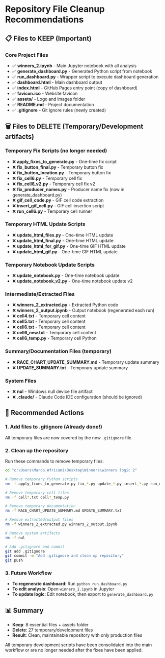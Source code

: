 # Repository File Cleanup Recommendations

## 📋 Files to KEEP (Important)

### Core Project Files
- ✅ **winners_2.ipynb** - Main Jupyter notebook with all analysis
- ✅ **generate_dashboard.py** - Generated Python script from notebook
- ✅ **run_dashboard.py** - Wrapper script to execute dashboard generation
- ✅ **dashboard.html** - Main dashboard output
- ✅ **index.html** - GitHub Pages entry point (copy of dashboard)
- ✅ **favicon.ico** - Website favicon
- ✅ **assets/** - Logo and images folder
- ✅ **README.md** - Project documentation
- ✅ **.gitignore** - Git ignore rules (newly created)

## 🗑️ Files to DELETE (Temporary/Development artifacts)

### Temporary Fix Scripts (no longer needed)
- ❌ **apply_fixes_to_generate.py** - One-time fix script
- ❌ **fix_button_final.py** - Temporary button fix
- ❌ **fix_button_location.py** - Temporary button fix
- ❌ **fix_cell6.py** - Temporary cell fix
- ❌ **fix_cell6_v2.py** - Temporary cell fix v2
- ❌ **fix_producer_names.py** - Producer name fix (now in generate_dashboard.py)
- ❌ **gif_cell_code.py** - GIF cell code extraction
- ❌ **insert_gif_cell.py** - GIF cell insertion script
- ❌ **run_cell6.py** - Temporary cell runner

### Temporary HTML Update Scripts
- ❌ **update_html_files.py** - One-time HTML update
- ❌ **update_html_final.py** - One-time HTML update
- ❌ **update_html_for_gif.py** - One-time GIF HTML update
- ❌ **update_html_gif.py** - One-time GIF HTML update

### Temporary Notebook Update Scripts
- ❌ **update_notebook.py** - One-time notebook update
- ❌ **update_notebook_v2.py** - One-time notebook update v2

### Intermediate/Extracted Files
- ❌ **winners_2_extracted.py** - Extracted Python code
- ❌ **winners_2_output.ipynb** - Output notebook (regenerated each run)
- ❌ **cell4.txt** - Temporary cell content
- ❌ **cell5.txt** - Temporary cell content
- ❌ **cell6.txt** - Temporary cell content
- ❌ **cell6_new.txt** - Temporary cell content
- ❌ **cell6_temp.py** - Temporary cell Python

### Summary/Documentation Files (temporary)
- ❌ **RACE_CHART_UPDATE_SUMMARY.md** - Temporary update summary
- ❌ **UPDATE_SUMMARY.txt** - Temporary update summary

### System Files
- ❌ **nul** - Windows null device file artifact
- ❌ **.claude/** - Claude Code IDE configuration (should be ignored)

## 🎯 Recommended Actions

### 1. Add files to .gitignore (Already done!)
All temporary files are now covered by the new `.gitignore` file.

### 2. Clean up the repository
Run these commands to remove temporary files:

```bash
cd "c:\Users\Marco.Africani\Desktop\Winners\winners logic 2"

# Remove temporary Python scripts
rm -f apply_fixes_to_generate.py fix_*.py update_*.py insert_*.py run_cell*.py gif_cell_code.py

# Remove temporary cell files
rm -f cell*.txt cell*_temp.py

# Remove temporary documentation
rm -f RACE_CHART_UPDATE_SUMMARY.md UPDATE_SUMMARY.txt

# Remove extracted/output files
rm -f winners_2_extracted.py winners_2_output.ipynb

# Remove system artifacts
rm -f nul

# Add .gitignore and commit
git add .gitignore
git commit -m "Add .gitignore and clean up repository"
git push
```

### 3. Future Workflow
- **To regenerate dashboard**: Run `python run_dashboard.py`
- **To edit analysis**: Open `winners_2.ipynb` in Jupyter
- **To update logic**: Edit notebook, then export to `generate_dashboard.py`

## 📊 Summary

- **Keep**: 8 essential files + assets folder
- **Delete**: 27 temporary/development files
- **Result**: Clean, maintainable repository with only production files

All temporary development scripts have been consolidated into the main workflow or are no longer needed after the fixes have been applied.
